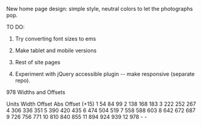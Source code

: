 New home page design: simple style, neutral colors to let the photographs pop. 

TO DO:

1. Try converting font sizes to ems

2. Make tablet and mobile versions

3. Rest of site pages

4. Experiment with jQuery accessible plugin -- make responsive (separate repo). 




978 Widths and Offsets

  Units       Width       Offset      Abs Offset (+15)
   1          54          84          99
   2          138         168         183
   3          222         252         267
   4          306         336         351
   5          390         420         435
   6          474         504         519
   7          558         588         603
   8          642         672         687
   9          726         756         771
  10          810         840         855
  11          894         924         939
  12          978         -           -
